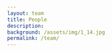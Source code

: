 ```yaml
---
layout: team
title: People
description: 
background: /assets/img/1_14.jpg
permalink: /team/
---
```

<br/>
<br/>
